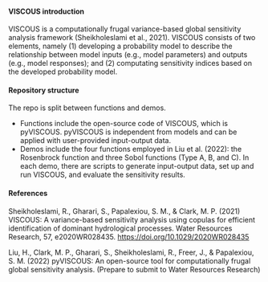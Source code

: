 #### VISCOUS introduction
VISCOUS is a computationally frugal variance-based global sensitivity analysis framework (Sheikholeslami et al., 2021). VISCOUS consists of two elements, namely (1) developing a probability model to describe the relationship between model inputs (e.g., model parameters) and outputs (e.g., model responses); and (2) computating sensitivity indices based on the developed probability model. 

#### Repository structure
The repo is split between functions and demos. 
- Functions include the open-source code of VISCOUS, which is pyVISCOUS. pyVISCOUS is independent from models and can be applied with user-provided input-output data. 
- Demos include the four functions employed in Liu et al. (2022): the Rosenbrock function and three Sobol functions (Type A, B, and C). In each demo, there are scripts to generate input-output data, set up and run VISCOUS, and evaluate the sensitivity results.


#### References
Sheikholeslami, R., Gharari, S., Papalexiou, S. M., & Clark, M. P. (2021) VISCOUS: A variance-based sensitivity analysis using copulas for efficient identification of dominant hydrological processes. Water Resources Research, 57, e2020WR028435. https://doi.org/10.1029/2020WR028435 

Liu, H., Clark, M. P., Gharari, S., Sheikholeslami, R., Freer, J., & Papalexiou, S. M. (2022) pyVISCOUS: An open-source tool for computationally frugal global sensitivity analysis. (Prepare to submit to Water Resources Research)
